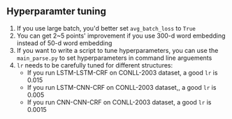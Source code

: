 ## Hyperparamter tuning

1. If you use large batch, you'd better set `avg_batch_loss` to `True`
2. You can get 2~5 points' improvement if you use 300-d word embedding instead of 50-d word embedding
3. If you want to write a script to tune hyperparameters, you can use the `main_parse.py` to set hyperparameters in command line arguements
4. `lr` needs to be carefully tuned for different structures:
    * If you run LSTM-LSTM-CRF on CONLL-2003 dataset, a good `lr` is 0.015
    * If you run LSTM-CNN-CRF on CONLL-2003 dataset,, a good `lr` is 0.005
    * If you run CNN-CNN-CRF on CONLL-2003 dataset, a good `lr` is 0.0015